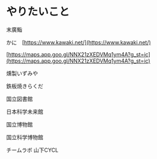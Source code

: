 # やりたいこと

末廣鮨

かに　[https://www.kawaki.net/](https://www.kawaki.net/)

[https://maps.app.goo.gl/NNX21zXEDVMq1ym4A?g_st=ic](https://maps.app.goo.gl/NNX21zXEDVMq1ym4A?g_st=ic)

燻製いずみや

鉄板焼きらくだ

国立図書館

日本科学未来館

国立博物館

国立科学博物館

チームラボ
山下CYCL
